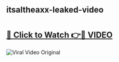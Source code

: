 ## itsaltheaxx-leaked-video 

# <h2><a href="http://freeplayer.one?title=itsaltheaxx-leaked-video&ref=21J">🔗 Click to Watch 👉🔴 VIDEO</a></h2>

<a href="http://freeplayer.one?title=itsaltheaxx-leaked-video&ref=21J" rel="nofollow" data-target="animated-image.originalLink"><img src="https://i.ibb.co.com/xMMVF88/686577567.gif" alt="Viral Video Original" style="max-width: 100%; display: inline-block;" data-target="animated-image.originalImage"></a>

